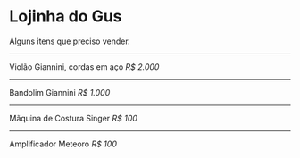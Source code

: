 # Lojinha do Gus

Alguns itens que preciso vender.

---
Violão Giannini, cordas em aço
_R$ 2.000_

---
Bandolim Giannini
_R$ 1.000_

---
Mãquina de Costura Singer
_R$ 100_

---
Amplificador Meteoro
_R$ 100_
